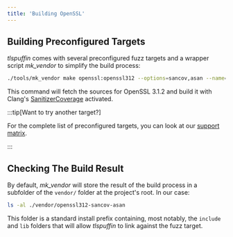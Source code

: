 ```yaml
---
title: 'Building OpenSSL'
---
```


## Building Preconfigured Targets

*tlspuffin* comes with several preconfigured fuzz targets and a wrapper script *mk_vendor* to simplify the build process:

```sh
./tools/mk_vendor make openssl:openssl312 --options=sancov,asan --name=openssl312-sancov-asan
```

This command will fetch the sources for OpenSSL 3.1.2 and build it with Clang's [SanitizerCoverage](https://clang.llvm.org/docs/SanitizerCoverage.html) activated.

:::tip[Want to try another target?]

For the complete list of preconfigured targets, you can look at our [support matrix](../../references/support-matrix).

:::

## Checking The Build Result

By default, *mk_vendor* will store the result of the build process in a subfolder of the `vendor/` folder at the project's root. In our case:

```sh
ls -al ./vendor/openssl312-sancov-asan
```

This folder is a standard install prefix containing, most notably, the `include` and `lib` folders that will allow *tlspuffin* to link against the fuzz target.

